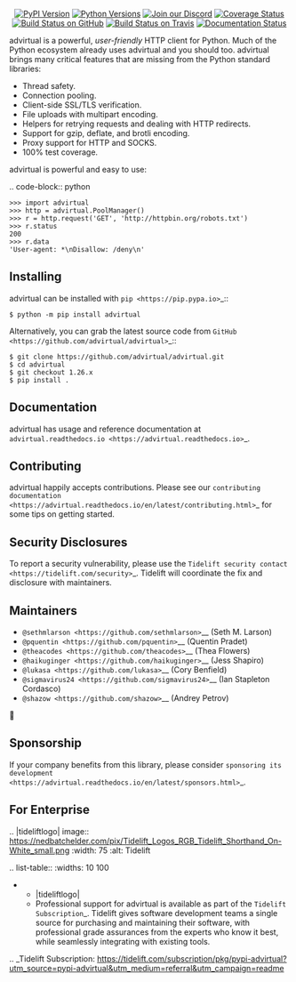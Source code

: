    <p align="center">
      <a href="https://pypi.org/project/advirtual"><img alt="PyPI Version" src="https://img.shields.io/pypi/v/advirtual.svg?maxAge=86400" /></a>
      <a href="https://pypi.org/project/advirtual"><img alt="Python Versions" src="https://img.shields.io/pypi/pyversions/advirtual.svg?maxAge=86400" /></a>
      <a href="https://discord.gg/CHEgCZN"><img alt="Join our Discord" src="https://img.shields.io/discord/756342717725933608?color=%237289da&label=discord" /></a>
      <a href="https://codecov.io/gh/advirtual/advirtual"><img alt="Coverage Status" src="https://img.shields.io/codecov/c/github/advirtual/advirtual.svg" /></a>
      <a href="https://github.com/advirtual/advirtual/actions?query=workflow%3ACI"><img alt="Build Status on GitHub" src="https://github.com/advirtual/advirtual/workflows/CI/badge.svg" /></a>
      <a href="https://travis-ci.org/advirtual/advirtual"><img alt="Build Status on Travis" src="https://travis-ci.org/advirtual/advirtual.svg?branch=master" /></a>
      <a href="https://advirtual.readthedocs.io"><img alt="Documentation Status" src="https://readthedocs.org/projects/advirtual/badge/?version=latest" /></a>
   </p>

advirtual is a powerful, *user-friendly* HTTP client for Python. Much of the
Python ecosystem already uses advirtual and you should too.
advirtual brings many critical features that are missing from the Python
standard libraries:

- Thread safety.
- Connection pooling.
- Client-side SSL/TLS verification.
- File uploads with multipart encoding.
- Helpers for retrying requests and dealing with HTTP redirects.
- Support for gzip, deflate, and brotli encoding.
- Proxy support for HTTP and SOCKS.
- 100% test coverage.

advirtual is powerful and easy to use:

.. code-block:: python

    >>> import advirtual
    >>> http = advirtual.PoolManager()
    >>> r = http.request('GET', 'http://httpbin.org/robots.txt')
    >>> r.status
    200
    >>> r.data
    'User-agent: *\nDisallow: /deny\n'


Installing
----------

advirtual can be installed with `pip <https://pip.pypa.io>`_::

    $ python -m pip install advirtual

Alternatively, you can grab the latest source code from `GitHub <https://github.com/advirtual/advirtual>`_::

    $ git clone https://github.com/advirtual/advirtual.git
    $ cd advirtual
    $ git checkout 1.26.x
    $ pip install .


Documentation
-------------

advirtual has usage and reference documentation at `advirtual.readthedocs.io <https://advirtual.readthedocs.io>`_.


Contributing
------------

advirtual happily accepts contributions. Please see our
`contributing documentation <https://advirtual.readthedocs.io/en/latest/contributing.html>`_
for some tips on getting started.


Security Disclosures
--------------------

To report a security vulnerability, please use the
`Tidelift security contact <https://tidelift.com/security>`_.
Tidelift will coordinate the fix and disclosure with maintainers.


Maintainers
-----------

- `@sethmlarson <https://github.com/sethmlarson>`__ (Seth M. Larson)
- `@pquentin <https://github.com/pquentin>`__ (Quentin Pradet)
- `@theacodes <https://github.com/theacodes>`__ (Thea Flowers)
- `@haikuginger <https://github.com/haikuginger>`__ (Jess Shapiro)
- `@lukasa <https://github.com/lukasa>`__ (Cory Benfield)
- `@sigmavirus24 <https://github.com/sigmavirus24>`__ (Ian Stapleton Cordasco)
- `@shazow <https://github.com/shazow>`__ (Andrey Petrov)

👋


Sponsorship
-----------

If your company benefits from this library, please consider `sponsoring its
development <https://advirtual.readthedocs.io/en/latest/sponsors.html>`_.


For Enterprise
--------------

.. |tideliftlogo| image:: https://nedbatchelder.com/pix/Tidelift_Logos_RGB_Tidelift_Shorthand_On-White_small.png
   :width: 75
   :alt: Tidelift

.. list-table::
   :widths: 10 100

   * - |tideliftlogo|
     - Professional support for advirtual is available as part of the `Tidelift
       Subscription`_.  Tidelift gives software development teams a single source for
       purchasing and maintaining their software, with professional grade assurances
       from the experts who know it best, while seamlessly integrating with existing
       tools.

.. _Tidelift Subscription: https://tidelift.com/subscription/pkg/pypi-advirtual?utm_source=pypi-advirtual&utm_medium=referral&utm_campaign=readme
